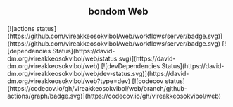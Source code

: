 <h2 align="center">bondom Web</h2>
<p>
	[![actions status](https://github.com/vireakkeosokvibol/web/workflows/server/badge.svg)](https://github.com/vireakkeosokvibol/web/workflows/server/badge.svg) [![dependencies Status](https://david-dm.org/vireakkeosokvibol/web/status.svg)](https://david-dm.org/vireakkeosokvibol/web) [![devDependencies Status](https://david-dm.org/vireakkeosokvibol/web/dev-status.svg)](https://david-dm.org/vireakkeosokvibol/web?type=dev) [![codecov status](https://codecov.io/gh/vireakkeosokvibol/web/branch/github-actions/graph/badge.svg)](https://codecov.io/gh/vireakkeosokvibol/web)
</p>
